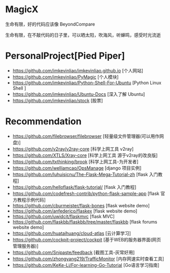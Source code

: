 # MagicX
生命有限，好的代码应该像 BeyondCompare

生命有限，在不敲代码的日子里，可以晒太阳，吹海风，听蝉鸣，感受时光流逝

# PersonalProject[Pied Piper]
- <https://github.com/imkevinliao/imkevinliao.github.io> [个人网站]
- <https://github.com/imkevinliao/PyMagic> [个人模块]
- <https://github.com/imkevinliao/Python-Shell-For-Ubuntu> [Python Linux Shell ]
- <https://github.com/imkevinliao/Ubuntu-Docs> [深入了解 Ubuntu]
- <https://github.com/imkevinliao/stock> [股票]

# Recommendation
- <https://github.com/filebrowser/filebrowser> [轻量级文件管理器(可以用作网盘)]
- <https://github.com/v2ray/v2ray-core> [科学上网工具 v2ray]
- <https://github.com/XTLS/Xray-core> [科学上网工具 源于v2ray的改良版]
- <https://github.com/txthinking/brook> [科学上网工具-为开发者]
- <https://github.com/welliamcao/OpsManage> [django 项目实例]
- <https://github.com/luhuisicnu/The-Flask-Mega-Tutorial-zh> [flask 入门教程]
- <https://github.com/helloflask/flask-tutorial/> [flask 入门教程]
- <https://github.com/codefresh-contrib/python-flask-sample-app> [flask 官方教程示例代码]
- <https://github.com/cburmeister/flask-bones> [flask website demo]
- <https://github.com/anfederico/flaskex> [flask website demo]
- <https://github.com/uwidcit/flaskmvc> [flask MVC]
- <https://github.com/flaskbb/flaskbb/tree/master/flaskbb> [flask forums website demo]
- <https://github.com/huataihuang/cloud-atlas> [云计算学习]
- <https://github.com/cockpit-project/cockpit> [基于WEB的服务器界面(网页管理服务器)]
- <https://github.com/Snipaste/feedback> [截图工具-灰常好用]
- <https://github.com/zhongyang219/TrafficMonitor> [内存网速实时查看工具]
- <https://github.com/KeKe-Li/For-learning-Go-Tutorial> [Go语言学习指南]
